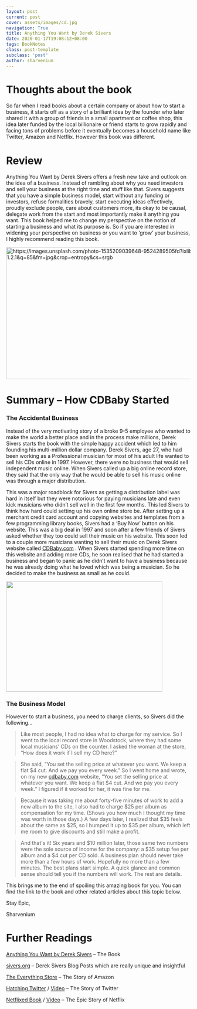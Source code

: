 ```yaml
---
layout: post
current: post
cover: assets/images/cd.jpg
navigation: True
title: Anything You Want by Derek Sivers
date: 2020-01-17T19:08:12+08:00
tags: BookNotes
class: post-template
subclass: 'post'
author: sharvenium
---
```

# Thoughts about the book
So far when I read books about a certain company or about how to start a business, it starts off as a story of a brilliant idea by the founder who later shared it with a group of friends in a small apartment or coffee shop, this idea later funded by the local billionaire or friend starts to grow rapidly and facing tons of problems before it eventually becomes a household name like Twitter, Amazon and Netflix. However this book was different.

# Review

Anything You Want by Derek Sivers offers a fresh new take and outlook on the idea of a business. Instead of rambling about why you need investors and sell your business at the right time and stuff like that. Sivers suggests that you have a simple business model, start without any funding or investors, refuse formalities bravely, start executing ideas effectively, proudly exclude people, care about customers more, its okay to be causal, delegate work from the start and most importantly make it anything you want. This book helped me to change my perspective on the notion of starting a business and what its purpose is. So if you are interested in widening your perspective on business or you want to &#8216;grow&#8217; your business, I highly recommend reading this book.

<img class="aligncenter" src="https://images.unsplash.com/photo-1535209039648-9524289505fd?ixlib=rb-1.2.1&q=85&fm=jpg&crop=entropy&cs=srgb" alt="https://images.unsplash.com/photo-1535209039648-9524289505fd?ixlib=rb-1.2.1&q=85&fm=jpg&crop=entropy&cs=srgb" width="540" height="360" /> 

# Summary &#8211; How CDBaby Started

### The Accidental Business

Instead of the very motivating story of a broke 9-5 employee who wanted to make the world a better place and in the process make millions, Derek Sivers starts the book with the simple happy accident which led to him founding his multi-million dollar company. Derek Sivers, age 27, who had been working as a Professional musician for most of his adult life wanted to sell his CDs online in 1997. However, there were no business that would sell independent music online. When Sivers called up a big online record store, they said that the only way that he would be able to sell his music online was through a major distribution.

This was a major roadblock for Sivers as getting a distribution label was hard in itself but they were notorious for paying musicians late and even kick musicians who didn&#8217;t sell well in the first few months. This led Sivers to think how hard could setting up his own online store be. After setting up a merchant credit card account and copying websites and templates from a few programming library books, Sivers had a &#8216;Buy Now&#8217; button on his website. This was a big deal in 1997 and soon after a few friends of Sivers asked whether they too could sell their music on his website. This soon led to a couple more musicians wanting to sell their music on Derek Sivers website called [CDBaby.com](http://cdbaby.com) . When Sivers started spending more time on this website and adding more CDs, he soon realised that he had started a business and began to panic as he didn&#8217;t want to have a business because he was already doing what he loved which was being a musician. So he decided to make the business as small as he could.

<img class="wp-image-907 aligncenter" src="https://sharvesh.com/wp-content/uploads/2020/01/1-us-bank-note-47344-1-300x212.jpg" alt="" width="426" height="301" srcset="https://sharvesh.com/wp-content/uploads/2020/01/1-us-bank-note-47344-1-300x212.jpg 300w, https://sharvesh.com/wp-content/uploads/2020/01/1-us-bank-note-47344-1-500x354.jpg 500w, https://sharvesh.com/wp-content/uploads/2020/01/1-us-bank-note-47344-1-768x543.jpg 768w, https://sharvesh.com/wp-content/uploads/2020/01/1-us-bank-note-47344-1-1536x1086.jpg 1536w, https://sharvesh.com/wp-content/uploads/2020/01/1-us-bank-note-47344-1-2048x1448.jpg 2048w, https://sharvesh.com/wp-content/uploads/2020/01/1-us-bank-note-47344-1-850x601.jpg 850w" sizes="(max-width: 426px) 100vw, 426px" /> 

### The Business Model

However to start a business, you need to charge clients, so Sivers did the following&#8230;

> Like most people, I had no idea what to charge for my service. So I went to the local record store in Woodstock, where they had some local musicians&#8217; CDs on the counter. I asked the woman at the store, “How does it work if I sell my CD here?”

> She said, “You set the selling price at whatever you want. We keep a flat $4 cut. And we pay you every week.” So I went home and wrote, on my new [cdbaby.com](http://cdbaby.com/) website, “You set the selling price at whatever you want. We keep a flat $4 cut. And we pay you every week.” I figured if it worked for her, it was fine for me.

> Because it was taking me about forty-five minutes of work to add a new album to the site, I also had to charge $25 per album as compensation for my time. (Shows you how much I thought my time was worth in those days.) A few days later, I realized that $35 feels about the same as $25, so I bumped it up to $35 per album, which left me room to give discounts and still make a profit.

> And that's it! Six years and $10 million later, those same two numbers were the sole source of income for the company: a $35 setup fee per album and a $4 cut per CD sold. A business plan should never take more than a few hours of work. Hopefully no more than a few minutes. The best plans start simple. A quick glance and common sense should tell you if the numbers will work. The rest are details.

This brings me to the end of spoiling this amazing book for you. You can find the link to the book and other related articles about this topic below.

Stay Epic,

Sharvenium

# Further Readings

[Anything You Want by Derek Sivers](https://www.amazon.com/Anything-You-Want-Lessons-Entrepreneur/dp/1511366079) &#8211; The Book

[sivers.org](http://sivers.org) &#8211; Derek Sivers Blog Posts which are really unique and insightful

[The Everything Store](https://www.amazon.com/Everything-Store-Jeff-Bezos-Amazon-ebook/dp/B00BWQW73E) &#8211; The Story of Amazon

[Hatching Twitter](https://www.amazon.com/Hatching-Twitter-Story-Friendship-Betrayal/dp/1591847087) / [Video](https://www.youtube.com/watch?v=q8knizONeXc) &#8211; The Story of Twitter

[Netflixed Book](https://www.amazon.com/Netflixed-Epic-Battle-Americas-Eyeballs/dp/1591846595) / [Video](https://www.youtube.com/watch?v=sr7kAEsJSK0) &#8211; The Epic Story of Netflix